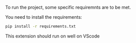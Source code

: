To run the project, some specific requiremnts are to be met.

You need to install the requirements: 

``` zsh
pip install -r requirements.txt
```

This extension should run on well on VScode